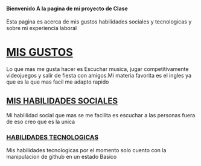#### Bienvenido A la pagina de mi proyecto de Clase 
Esta pagina es acerca de mis gustos  habilidades sociales y tecnologicas y sobre mi experiencia laboral

# [MIS GUSTOS](./misgustos.md)

Lo que mas me gusta hacer es Escuchar musica, jugar competitivamente videojuegos y salir de fiesta con amigos.Mi materia favorita es el ingles ya que es la que mas facil me adapto rapido

## [MIS HABILIDADES SOCIALES](./misabilidadessociales.md)
Mi hablilidad social que mas se me facilita es escuchar a las personas fuera de eso creo que es la unica

### [HABILIDADES TECNOLOGICAS](./habilidadestecnologicas.md)
Mis habilidades tecnologicas por el momento solo cuento con la manipulacion de github en un estado Basico
